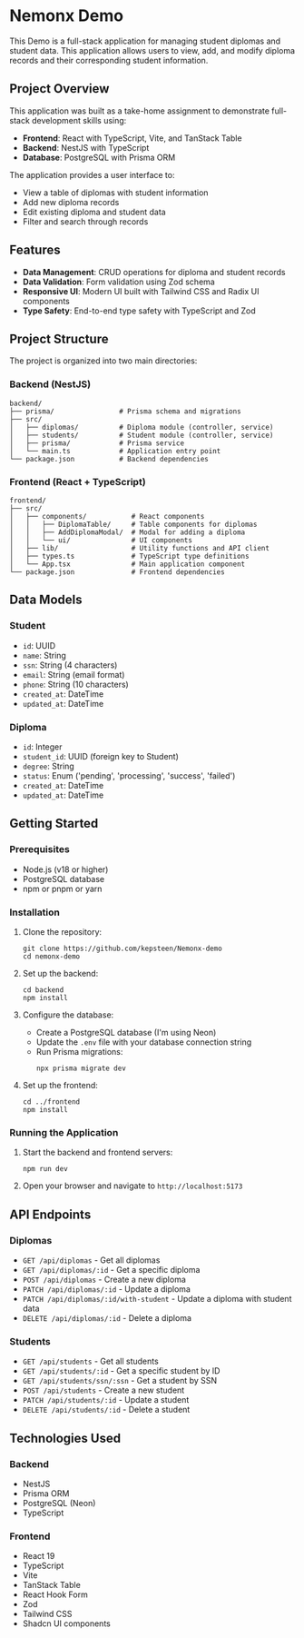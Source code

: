 # Nemonx Demo

This Demo is a full-stack application for managing student diplomas and student data. This application allows users to view, add, and modify diploma records and their corresponding student information.

## Project Overview

This application was built as a take-home assignment to demonstrate full-stack development skills using:

- **Frontend**: React with TypeScript, Vite, and TanStack Table
- **Backend**: NestJS with TypeScript
- **Database**: PostgreSQL with Prisma ORM

The application provides a user interface to:

- View a table of diplomas with student information
- Add new diploma records
- Edit existing diploma and student data
- Filter and search through records

## Features

- **Data Management**: CRUD operations for diploma and student records
- **Data Validation**: Form validation using Zod schema
- **Responsive UI**: Modern UI built with Tailwind CSS and Radix UI components
- **Type Safety**: End-to-end type safety with TypeScript and Zod

## Project Structure

The project is organized into two main directories:

### Backend (NestJS)

```
backend/
├── prisma/                # Prisma schema and migrations
├── src/
│   ├── diplomas/          # Diploma module (controller, service)
│   ├── students/          # Student module (controller, service)
│   ├── prisma/            # Prisma service
│   └── main.ts            # Application entry point
└── package.json           # Backend dependencies
```

### Frontend (React + TypeScript)

```
frontend/
├── src/
│   ├── components/           # React components
│   │   ├── DiplomaTable/     # Table components for diplomas
│   │   ├── AddDiplomaModal/  # Modal for adding a diploma
│   │   └── ui/               # UI components
│   ├── lib/                  # Utility functions and API client
│   ├── types.ts              # TypeScript type definitions
│   └── App.tsx               # Main application component
└── package.json              # Frontend dependencies
```

## Data Models

### Student

- `id`: UUID
- `name`: String
- `ssn`: String (4 characters)
- `email`: String (email format)
- `phone`: String (10 characters)
- `created_at`: DateTime
- `updated_at`: DateTime

### Diploma

- `id`: Integer
- `student_id`: UUID (foreign key to Student)
- `degree`: String
- `status`: Enum ('pending', 'processing', 'success', 'failed')
- `created_at`: DateTime
- `updated_at`: DateTime

## Getting Started

### Prerequisites

- Node.js (v18 or higher)
- PostgreSQL database
- npm or pnpm or yarn

### Installation

1. Clone the repository:

   ```
   git clone https://github.com/kepsteen/Nemonx-demo
   cd nemonx-demo
   ```

2. Set up the backend:

   ```
   cd backend
   npm install
   ```

3. Configure the database:

   - Create a PostgreSQL database (I'm using Neon)
   - Update the `.env` file with your database connection string
   - Run Prisma migrations:
     ```
     npx prisma migrate dev
     ```

4. Set up the frontend:
   ```
   cd ../frontend
   npm install
   ```

### Running the Application

1. Start the backend and frontend servers:

   ```
   npm run dev
   ```

2. Open your browser and navigate to `http://localhost:5173`

## API Endpoints

### Diplomas

- `GET /api/diplomas` - Get all diplomas
- `GET /api/diplomas/:id` - Get a specific diploma
- `POST /api/diplomas` - Create a new diploma
- `PATCH /api/diplomas/:id` - Update a diploma
- `PATCH /api/diplomas/:id/with-student` - Update a diploma with student data
- `DELETE /api/diplomas/:id` - Delete a diploma

### Students

- `GET /api/students` - Get all students
- `GET /api/students/:id` - Get a specific student by ID
- `GET /api/students/ssn/:ssn` - Get a student by SSN
- `POST /api/students` - Create a new student
- `PATCH /api/students/:id` - Update a student
- `DELETE /api/students/:id` - Delete a student

## Technologies Used

### Backend

- NestJS
- Prisma ORM
- PostgreSQL (Neon)
- TypeScript

### Frontend

- React 19
- TypeScript
- Vite
- TanStack Table
- React Hook Form
- Zod
- Tailwind CSS
- Shadcn UI components
